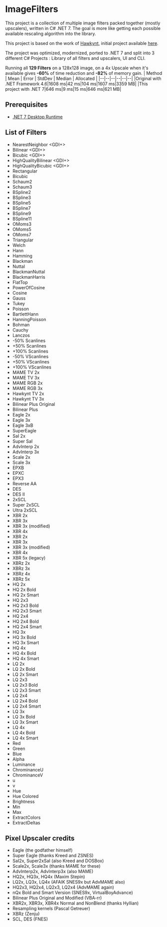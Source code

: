 # ImageFilters

This project is a collection of multiple image filters packed together (mostly upscalers), written in C# .NET 7.
The goal is more like getting each possible available rescaling algorithm into the library.

This project is based on the work of [Hawkynt](https://github.com/Hawkynt), initial project available [here](https://github.com/Hawkynt/2dimagefilter).

The project was optimized, modernized, ported to .NET 7 and split into 3 different C# Projects : Library of all filters and upscalers, UI and CLI.

  Running all **129 Filters** on a 128x128 image, on a 4x Upscale when it's available gives **-60%**  of time reduction and **-82%** of memory gain.
| Method | Mean | Error | StdDev | Median | Allocated |
|--|--|--|--|--|--| 
|Original with .NET Framework 4.6|1608 ms|42 ms|104 ms|1607 ms|3359 MB|
|This project with .NET 7|646 ms|9 ms|15 ms|646 ms|621 MB| 

## Prerequisites

 - [.NET 7 Desktop Runtime](https://dotnet.microsoft.com/en-us/download/dotnet/thank-you/runtime-desktop-7.0.1-windows-x64-installer)

## List of Filters
 - NearestNeighbor <GDI+>
- Bilinear <GDI+>
- Bicubic <GDI+>
- HighQualityBilinear <GDI+>
- HighQualityBicubic <GDI+>
- Rectangular
- Bicubic
- Schaum2
- Schaum3
- BSpline2
- BSpline3
- BSpline5
- BSpline7
- BSpline9
- BSpline11
- OMoms3
- OMoms5
- OMoms7
- Triangular
- Welch
- Hann
- Hamming
- Blackman
- Nuttal
- BlackmanNuttal
- BlackmanHarris
- FlatTop
- PowerOfCosine
- Cosine
- Gauss
- Tukey
- Poisson
- BartlettHann
- HanningPoisson
- Bohman
- Cauchy
- Lanczos
- -50% Scanlines
- +50% Scanlines
- +100% Scanlines
- -50% VScanlines
- +50% VScanlines
- +100% VScanlines
- MAME TV 2x
- MAME TV 3x
- MAME RGB 2x
- MAME RGB 3x
- Hawkynt TV 2x
- Hawkynt TV 3x
- Bilinear Plus Original
- Bilinear Plus
- Eagle 2x
- Eagle 3x
- Eagle 3xB
- SuperEagle
- SaI 2x
- Super SaI
- AdvInterp 2x
- AdvInterp 3x
- Scale 2x
- Scale 3x
- EPXB
- EPXC
- EPX3
- Reverse AA
- DES
- DES II
- 2xSCL
- Super 2xSCL
- Ultra 2xSCL
- XBR 2x <NoBlend>
- XBR 3x <NoBlend>
- XBR 3x (modified) <NoBlend>
- XBR 4x <NoBlend>
- XBR 2x
- XBR 3x
- XBR 3x (modified)
- XBR 4x
- XBR 5x (legacy)
- XBRz 2x
- XBRz 3x
- XBRz 4x
- XBRz 5x
- HQ 2x
- HQ 2x Bold
- HQ 2x Smart
- HQ 2x3
- HQ 2x3 Bold
- HQ 2x3 Smart
- HQ 2x4
- HQ 2x4 Bold
- HQ 2x4 Smart
- HQ 3x
- HQ 3x Bold
- HQ 3x Smart
- HQ 4x
- HQ 4x Bold
- HQ 4x Smart
- LQ 2x
- LQ 2x Bold
- LQ 2x Smart
- LQ 2x3
- LQ 2x3 Bold
- LQ 2x3 Smart
- LQ 2x4
- LQ 2x4 Bold
- LQ 2x4 Smart
- LQ 3x
- LQ 3x Bold
- LQ 3x Smart
- LQ 4x
- LQ 4x Bold
- LQ 4x Smart
- Red
- Green
- Blue
- Alpha
- Luminance
- ChrominanceU
- ChrominanceV
- u
- v
- Hue
- Hue Colored
- Brightness
- Min
- Max
- ExtractColors
- ExtractDeltas 

## Pixel Upscaler credits 
-   Eagle (the godfather himself)
-   Super Eagle (thanks Kreed and ZSNES)
-   SaI2x, Super2xSaI (also Kreed and DOSBox)
-   Scale2x, Scale3x (thanks MAME for these)
-   AdvInterp2x, AdvInterp3x (also MAME)
-   HQ2x, HQ3x, HQ4x (Maxim Stepin)
-   LQ2x, LQ3x, LQ4x (AFAIK SNES9x but AdvMAME also)
-   HQ2x3, HQ2x4, LQ2x3, LQ2x4 (AdvMAME again)
-   nQx Bold and Smart Version (SNES9x, VirtualBoyAdvance)
-   Bilinear Plus Original and Modified (VBA-rr)
-   XBR2x, XBR3x, XBR4x Normal and NonBlend (thanks Hyllian)
-   Resampling kernels (Pascal Getreuer)
-   XBRz (Zenju)
-   SCL, DES (FNES)
